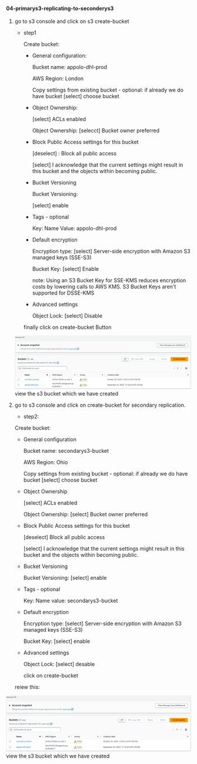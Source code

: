 #### 04-primarys3-replicating-to-seconderys3

1. go to s3 console and click on s3 create-bucket

   * step1
     
     Create bucket:
       * General configuration:
         
         Bucket name: appolo-dhl-prod

         AWS Region: London

         Copy settings from existing bucket - optional: if already we do have bucket [select] choose bucket

       * Object Ownership:
         
         [select] ACLs enabled

         Object Ownership: [selecct] Bucket owner preferred

       * Block Public Access settings for this bucket
         
           [deselect] : Block all public access

           [select] I acknowledge that the current settings might result in this bucket and the objects within becoming public.

       * Bucket Versioning
           
          Bucket Versioning:

          [select] enable

       * Tags - optional

          Key: Name                    Value: appolo-dhl-prod

       * Default encryption

         Encryption type: [select] Server-side encryption with Amazon S3 managed keys (SSE-S3)

         Bucket Key: [select] Enable

         note: Using an S3 Bucket Key for SSE-KMS reduces encryption costs by lowering calls to AWS KMS. S3 Bucket Keys aren't supported for DSSE-KMS 

       * Advanced settings

         Object Lock: [select] Disable

        finally click on create-bucket Button
  
   ![Alt text](primary_db.png) view the s3 bucket which we have created

   
     
2. go to s3 console and click on create-bucket for secondary replication.

   * step2:

   Create bucket:
     
     * General configuration
       
         Bucket name: secondarys3-bucket

         AWS Region: Ohio

         Copy settings from existing bucket - optional: if already we do have bucket [select] choose bucket

     * Object Ownership

         [select] ACLs enabled

         Object Ownership: [select] Bucket owner preferred

     * Block Public Access settings for this bucket

         [deselect] Block all public access

         [select] I acknowledge that the current settings might result in this bucket and the objects within becoming public.

     * Bucket Versioning

         Bucket Versioning: [select] enable

     * Tags - optional
         
         Key: Name                               value: secondarys3-bucket

     * Default encryption
       
         Encryption type: [select] Server-side encryption with Amazon S3 managed keys (SSE-S3)

         Bucket Key: [select] enable

     * Advanced settings
       
       Object Lock: [select] desable

       click on create-bucket

    reiew this:
     
 ![Alt text](primary_db.png) view the s3 bucket which we have created

    


         


            
          

